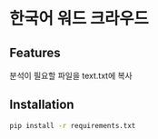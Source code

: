 # 한국어 워드 크라우드

## Features
분석이 필요할 파일을 text.txt에 복사

## Installation

```bash
pip install -r requirements.txt 
```
